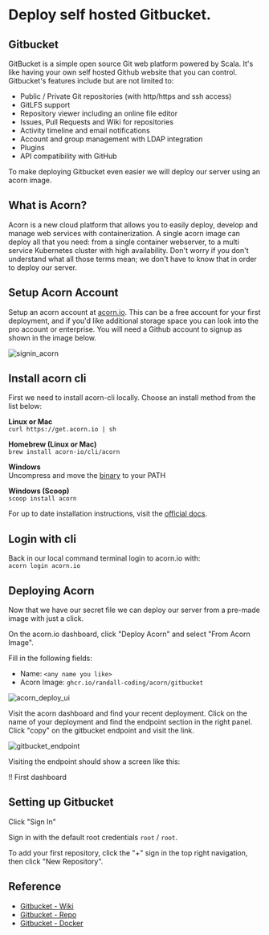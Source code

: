 # Deploy self hosted Gitbucket.

## Gitbucket
GitBucket is a simple open source Git web platform powered by Scala.  It's like having your own self hosted Github website that you can control.  Gitbucket's features include but are not limited to:  

* Public / Private Git repositories (with http/https and ssh access)
* GitLFS support
* Repository viewer including an online file editor
* Issues, Pull Requests and Wiki for repositories
* Activity timeline and email notifications
* Account and group management with LDAP integration
* Plugins
* API compatibility with GitHub

To make deploying Gitbucket even easier we will deploy our server using an acorn image.

## What is Acorn? 
Acorn is a new cloud platform that allows you to easily deploy, develop and manage web services with containerization.  A single acorn image can deploy all that you need: from a single container webserver, to a multi service Kubernetes cluster with high availability.  Don't worry if you don't understand what all those terms mean; we don't have to know that in order to deploy our server.

## Setup Acorn Account
Setup an acorn account at [acorn.io](https://acorn.io).  This can be a free account for your first deployment, and if you'd like additional storage space you can look into the pro account or enterprise.  You will need a Github account to signup as shown in the image below.

![signin_acorn](https://github.com/randall-coding/opensupports-docker/assets/39175191/d46815fb-d2d5-42cd-b93d-41ca541a63bd)

## Install acorn cli 
First we need to install acorn-cli locally.  Choose an install method from the list below:

**Linux or Mac** <br>
`curl https://get.acorn.io | sh`

**Homebrew (Linux or Mac)** <br>
`brew install acorn-io/cli/acorn`

**Windows** <br> 
Uncompress and move the [binary](https://cdn.acrn.io/cli/default_windows_amd64_v1/acorn.exe) to your PATH

**Windows (Scoop)** <br>
`scoop install acorn`

For up to date installation instructions, visit the [official docs](https://runtime-docs.acorn.io/installation/installing).

## Login with cli
Back in our local command terminal login to acorn.io with: <br>
`acorn login acorn.io` 

## Deploying Acorn
Now that we have our secret file we can deploy our server from a pre-made image with just a click.

On the acorn.io dashboard, click "Deploy Acorn" and select "From Acorn Image".

Fill in the following fields:

- Name: `<any name you like>`
- Acorn Image: `ghcr.io/randall-coding/acorn/gitbucket`

![acorn_deploy_ui](https://github.com/randall-coding/gitbucket-acorn/assets/39175191/d71624ac-a8fa-41df-9a43-bad84f69c96d)

Visit the acorn dashboard and find your recent deployment.  Click on the name of your deployment and find the endpoint section in the right panel.  Click "copy" on the gitbucket endpoint and visit the link.

![gitbucket_endpoint](https://github.com/randall-coding/gitbucket-acorn/assets/39175191/d78c8b1b-b684-4c6b-83ca-b7358942e31a)

Visiting the endpoint should show a screen like this:

!! First dashboard

## Setting up Gitbucket

Click "Sign In"

Sign in with the default root credentials `root` / `root`.

To add your first repository, click the "+" sign in the top right navigation, then click "New Repository".



## Reference

* [Gitbucket - Wiki](https://github.com/gitbucket/gitbucket/wiki)
* [Gitbucket - Repo](https://github.com/gitbucket/gitbucket)
* [Gitbucket - Docker](https://github.com/gitbucket/gitbucket-docker)
